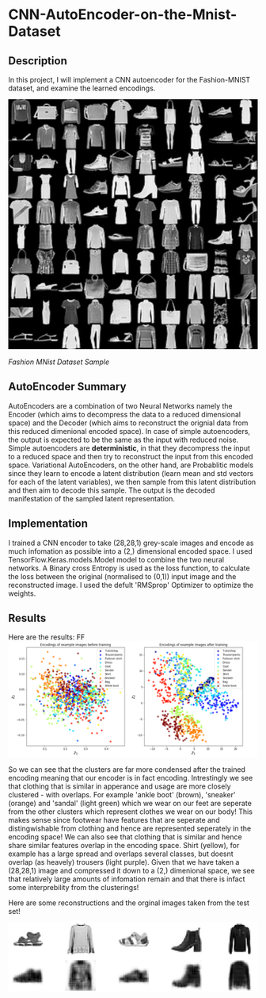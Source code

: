 # CNN-AutoEncoder-on-the-Mnist-Dataset

## Description
In this project, I will implement a CNN autoencoder for the Fashion-MNIST dataset, and examine the learned encodings.

![](Fashion-MNIST-dataset.jpeg)

*Fashion MNist Dataset Sample*

## AutoEncoder Summary

AutoEncoders are a combination of two Neural Networks namely the Encoder (which aims to decompress the data to a reduced dimensional space) and the Decoder (which aims to reconstruct the orignial data from this reduced dimenional encoded space). In case of simple autoencoders, the output is expected to be the same as the input with reduced noise. Simple autoencoders are **deterministic**, in that they decompress the input to a reduced space and then try to reconstruct the input from this encoded space. Variational AutoEncoders, on the other hand, are Probablitic models since they learn to encode a latent distribution (learn mean and std vectors for each of the latent variables), we then sample from this latent distribution and then aim to decode this sample. The output is the decoded manifestation of the sampled latent representation.

## Implementation
I trained a CNN encoder to take (28,28,1) grey-scale images and encode as much infomation as possible into a (2,) dimensional encoded space. I used TensorFlow.Keras.models.Model model to combine the two neural networks. A Binary cross Entropy is used as the loss function, to calculate the loss between the original (normalised to (0,1)) input image and the reconstructed image. I used the defult 'RMSprop' Optimizer to optimize the weights. 

## Results
Here are the results:
FF
![](encoding-results.png)

So we can see that the clusters are far more condensed after the trained encoding meaning that our encoder is in fact encoding. Intrestingly we see that clothing that is similar in apperance and usage are more closely clustered - with overlaps. For example 'ankle boot' (brown), 'sneaker' (orange) and 'sandal' (light green) which we wear on our feet are seperate from the other clusters which represent clothes we wear on our body! This makes sense since footwear have features that are seperate and distingwishable from clothing and hence are represented seperately in the encoding space! We can also see that clothing that is similar and hence share similar features overlap in the encoding space. Shirt (yellow), for example has a large spread and overlaps several classes, but doesnt overlap (as heavely) trousers (light purple).
Given that we have taken a (28,28,1) image and compressed it down to a (2,) dimenional space, we see that relatively large amounts of infomation remain and that there is infact some interprebility from the clusterings!

Here are some reconstructions and the orginal images taken from the test set! 

![](Examples%20of%20reconstructions%20.png) 
